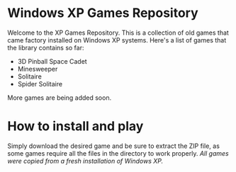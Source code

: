 # Windows XP Games Repository
Welcome to the XP Games Repository. This is a collection of old games that came factory installed on Windows XP systems.
Here's a list of games that the library contains so far:

 - 3D Pinball Space Cadet
 - Minesweeper
 - Solitaire
 - Spider Solitaire
 
More games are being added soon.
# How to install and play
Simply download the desired game and be sure to extract the ZIP file, as some games require all the files in the directory to work properly.
*All games were copied from a fresh installation of Windows XP.*
